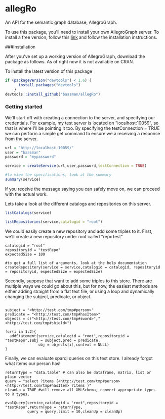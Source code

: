 # allegRo
An API for the semantic graph database, AllegroGraph.

To use this package, you'll need to install your own AllegroGraph server. To install a free version, follow this [link](http://franz.com/agraph/downloads/)
and follow the installation instructions.

###Installation

After you've set up a working version of AllegroGraph, download the package as follows. As of right now it is not available on CRAN.

To install the latest version of this package

```R
if (packageVersion("devtools") < 1.6) {
      install.packages("devtools")
    }
devtools::install_github("baasman/allegRo")
```

### Getting started

We'll start off with creating a connection to the server, and specifying our credentials. For example, my test server is located on "localhost:10059", so that is where I'll be pointing it too. By specifying the testConnection = TRUE we can perform a simple get command to ensure we a receiving a response from the server.

```r
url = "http://localhost:10059/"
user = "baasman"
password = "mypassword"

service = createService(url,user,password,testConnection = TRUE)

#to view the specifications, look at the summary
summary(service)
```

If you receive the message saying you can safely move on, we can proceed with the actual work.

Lets take a look at the different catalogs and repositories on this server. 

```r
listCatalogs(service)

listRepositories(service,catalogid = "root")
```

We could easily create a new repository and add some triples to it. First, we'll create a new repository under root called "repoTest"

```{r}
catalogid = "root"
repositoryid = "testRepo"
expectedSize = 100

#to get a full list of arguments, look at the help documentation
createRepository(service = service,catalogid = catalogid, repositoryid = repositoryid, expectedSize = expectedSize)
```

Secondly, suppose that want to add some triples to this store. There are multiple ways we could go about this, but for now, the easiest methods are either 
adding straight from a flat text file, or using a loop and dynamically changing the subject, predicate, or object.

```{r}

subject = "<http://test.com/tmp#person>"
predicate = "<http://test.com/tmp#hasItem>"
objects = c("<http://test.com/tmp#sword>","<http://test.com/tmp#shield>")

for(i in 1:2){
  addStatement(service,catalogid = "root",repositoryid = "testRepo",subj = subject,pred = predicate,
               obj = objects[i],context = NULL)
}

```

Finally, we can evaluate sparql queries on this test store. I already forgot what items our person has!

```{r}
returnType = "data.table" # can also be dataframe, matrix, list or plain vector
query = "select ?items {<http://test.com/tmp#person> <http://test.com/tmp#hasItem> ?items }"
cleanUp = TRUE #will remove all XMLSchema, convert appropriate types to R types.

evalQuery(service,catalogid = "root",repositoryid = "testRepo",returnType = returnType,
          query = query,limit = 10,cleanUp = cleanUp)

```


